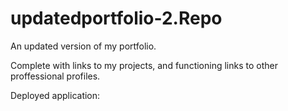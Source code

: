 # updatedportfolio-2.Repo

An updated version of my portfolio.

Complete with links to my projects, and functioning links to other proffessional profiles.

Deployed application: